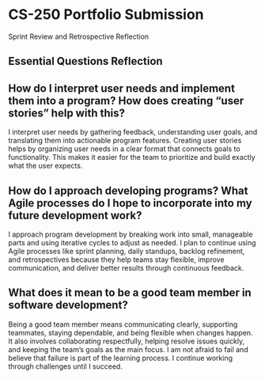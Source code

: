 # CS-250 Portfolio Submission
Sprint Review and Retrospective Reflection

## Essential Questions Reflection

## How do I interpret user needs and implement them into a program? How does creating “user stories” help with this?  
I interpret user needs by gathering feedback, understanding user goals, and translating them into actionable program features. Creating user stories helps by organizing user needs in a clear format that connects goals to functionality. This makes it easier for the team to prioritize and build exactly what the user expects.

## How do I approach developing programs? What Agile processes do I hope to incorporate into my future development work?  
I approach program development by breaking work into small, manageable parts and using iterative cycles to adjust as needed. I plan to continue using Agile processes like sprint planning, daily standups, backlog refinement, and retrospectives because they help teams stay flexible, improve communication, and deliver better results through continuous feedback.

## What does it mean to be a good team member in software development?  ##
Being a good team member means communicating clearly, supporting teammates, staying dependable, and being flexible when changes happen. It also involves collaborating respectfully, helping resolve issues quickly, and keeping the team’s goals as the main focus. I am not afraid to fail and believe that failure is part of the learning process. I continue working through challenges until I succeed.
